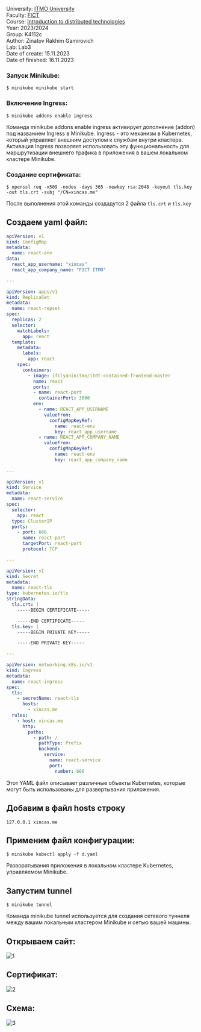 University: [ITMO University](https://itmo.ru/ru/) \
Faculty: [FICT](https://fict.itmo.ru) \
Course: [Introduction to distributed technologies](https://github.com/itmo-ict-faculty/introduction-to-distributed-technologies) \
Year: 2023/2024 \
Group: K4112с \
Author: Zinatov Rakhim Gamirovich \
Lab: Lab3 \
Date of create: 15.11.2023 \
Date of finished: 16.11.2023

### Запуск Minikube:
```
$ minikube minikube start
```

### Включение Ingress:
```
$ minikube addons enable ingress
```

Команда minikube addons enable ingress активирует дополнение (addon) под названием Ingress в Minikube. Ingress - это механизм в Kubernetes, который управляет внешним доступом к службам внутри кластера. Активация Ingress позволяет использовать эту функциональность для маршрутизации внешнего трафика в приложения в вашем локальном кластере Minikube.

### Создание сертификата:
```
$ openssl req -x509 -nodes -days 365 -newkey rsa:2048 -keyout tls.key -out tls.crt -subj "/CN=xincas.me"
```

После выполнения этой команды создадутся 2 файла `tls.crt` и `tls.key`

## Создаем yaml файл:
```yaml
apiVersion: v1
kind: ConfigMap
metadata:
  name: react-env
data:
  react_app_username: "xincas"
  react_app_company_name: "FICT ITMO"

---

apiVersion: apps/v1
kind: ReplicaSet                                            
metadata:
  name: react-repset                   
spec:
  replicas: 2
  selector:
    matchLabels:
      app: react
  template:
    metadata:
      labels:
        app: react
    spec:                                      
      containers:
        - image: ifilyaninitmo/itdt-contained-frontend:master
          name: react                           
          ports:
          - name: react-port
            containerPort: 3000
          env:
            - name: REACT_APP_USERNAME
              valueFrom:
                configMapKeyRef:
                  name: react-env
                  key: react_app_username
            - name: REACT_APP_COMPANY_NAME
              valueFrom:
                configMapKeyRef:
                  name: react-env
                  key: react_app_company_name
        
---

apiVersion: v1
kind: Service
metadata:
  name: react-service
spec:
  selector:
    app: react
  type: ClusterIP
  ports:
    - port: 666
      name: react-port
      targetPort: react-port
      protocol: TCP

---

apiVersion: v1
kind: Secret
metadata:
  name: react-tls
type: kubernetes.io/tls
stringData:
  tls.crt: |
    -----BEGIN CERTIFICATE-----

    -----END CERTIFICATE-----
  tls.key: |
    -----BEGIN PRIVATE KEY-----

    -----END PRIVATE KEY----- 

---

apiVersion: networking.k8s.io/v1
kind: Ingress
metadata:
  name: react-ingress
spec:
  tls:
    - secretName: react-tls
      hosts:
        - xincas.me
  rules:
    - host: xincas.me
      http:
        paths:
          - path: /
            pathType: Prefix
            backend:
              service:
                name: react-service
                port:
                  number: 666
```

Этот YAML файл описывает различные объекты Kubernetes, которые могут быть использованы для развертывания приложения.

## Добавим в файл hosts строку
```
127.0.0.1 xincas.me
```

## Применим файл конфигурации:
```
$ minikube kubectl apply -f d.yaml
```

Разворатывания приложения в локальном кластере Kubernetes, управляемом Minikube.

## Запустим tunnel 
```
$ minikube tunnel
```

Команда minikube tunnel используется для создания сетевого туннеля между вашим локальным кластером Minikube и сетью вашей машины.

## Открываем сайт:
![1](images/image1.png)

## Сертификат:
![2](images/image2.png)

## Схема:
![3](images/image3.drawio.png)
